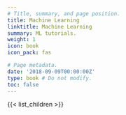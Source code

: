 ```yaml
---
# Title, summary, and page position.
title: Machine Learning
linktitle: Machine Learning
summary: ML tutorials.
weight: 1
icon: book
icon_pack: fas

# Page metadata.
date: '2018-09-09T00:00:00Z'
type: book # Do not modify.
toc: false
---
```


{{< list_children >}}
